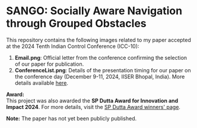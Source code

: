 # SANGO: Socially Aware Navigation through Grouped Obstacles

This repository contains the following images related to my paper accepted at the 2024 Tenth Indian Control Conference (ICC-10):

1. **Email.png**: Official letter from the conference confirming the selection of our paper for publication.  
2. **ConferenceList.png**: Details of the presentation timing for our paper on the conference day (December 9-11, 2024, IISER Bhopal, India). More details available [here](https://controls.papercept.net/conferences/conferences/ICC24/program/ICC24_ContentListWeb_3.html).  

**Award:**  
This project was also awarded the **SP Dutta Award for Innovation and Impact 2024**. For more details, visit the [SP Dutta Award winners' page](https://plaksha.edu.in/spdutt-award#winners-2024).  

**Note:** The paper has not yet been publicly published.  
